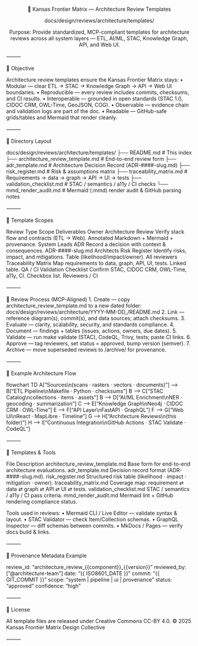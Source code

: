 <div align="center">


🧩 Kansas Frontier Matrix — Architecture Review Templates

docs/design/reviews/architecture/templates/

Purpose: Provide standardized, MCP-compliant templates for architecture reviews across all system layers — ETL, AI/ML, STAC, Knowledge Graph, API, and Web UI.

</div>



⸻

🎯 Objective

Architecture review templates ensure the Kansas Frontier Matrix stays:
	•	Modular — clear ETL → STAC → Knowledge Graph → API → Web UI boundaries.
	•	Reproducible — every review includes commits, checksums, and CI results.
	•	Interoperable — grounded in open standards (STAC 1.0, CIDOC CRM, OWL-Time, GeoJSON, COG).
	•	Observable — evidence chain and validation logs are part of the doc.
	•	Readable — GitHub-safe grids/tables and Mermaid that render cleanly.

⸻

🧭 Directory Layout

docs/design/reviews/architecture/templates/
├── README.md                         # This index
├── architecture_review_template.md   # End-to-end review form
├── adr_template.md                   # Architecture Decision Record (ADR-####-slug.md)
├── risk_register.md                  # Risk & assumptions matrix
├── traceability_matrix.md            # Requirements → data → graph → API → UI → tests
├── validation_checklist.md           # STAC / semantics / a11y / CI checks
└── mmd_render_audit.md              # Mermaid (.mmd) render audit & GitHub parsing notes

⸻

🧩 Template Scopes

Review Type	Scope	Deliverables	Owner
Architecture Review	Verify stack flow and contracts (ETL → Web).	Annotated Markdown + Mermaid + provenance.	System Leads
ADR	Record a decision with context & consequences.	ADR-####-slug.md	Architects
Risk Register	Identify risks, impact, and mitigations.	Table (likelihood/impact/owner).	All reviewers
Traceability Matrix	Map requirements to data, graph, API, UI, tests.	Linked table.	QA / CI
Validation Checklist	Confirm STAC, CIDOC CRM, OWL-Time, a11y, CI.	Checkbox list.	Reviewers / CI

⸻

🧠 Review Process (MCP-Aligned)
	1.	Create — copy architecture_review_template.md to a new dated folder:
docs/design/reviews/architecture/YYYY-MM-DD_<topic>/README.md
	2.	Link — reference diagram(s), commit(s), and data sources; attach checksums.
	3.	Evaluate — clarity, scalability, security, and standards compliance.
	4.	Document — findings + tables (issues, actions, owners, due dates).
	5.	Validate — run make validate (STAC), CodeQL, Trivy, tests; paste CI links.
	6.	Approve — tag reviewers, set status = approved, bump version (semver).
	7.	Archive — move superseded reviews to /archive/ for provenance.

⸻

🧩 Example Architecture Flow

flowchart TD
A[“Sources\n(scans · rasters · vectors · documents)”] –> B[“ETL Pipeline\nMakefile · Python · checksums”]
B –> C[“STAC Catalog\ncollections · items · assets”]
B –> D[“AI/ML Enrichment\nNER · geocoding · summarization”]
C –> E[“Knowledge Graph\nNeo4j · CIDOC CRM · OWL-Time”]
E –> F[“API Layer\nFastAPI · GraphQL”]
F –> G[“Web UI\nReact · MapLibre · Timeline”]
G –> H[“Architecture Reviews\n(this folder)”]
H –> I[“Continuous Integration\nGitHub Actions · STAC Validate · CodeQL”]

<!-- END OF MERMAID -->


⸻

🧰 Templates & Tools

File	Description
architecture_review_template.md	Base form for end-to-end architecture evaluations.
adr_template.md	Decision record format (ADR-####-slug.md).
risk_register.md	Structured risk table (likelihood · impact · mitigation · owner).
traceability_matrix.md	Coverage map: requirement ⇄ data ⇄ graph ⇄ API ⇄ UI ⇄ tests.
validation_checklist.md	STAC / semantics / a11y / CI pass criteria.
mmd_render_audit.md	Mermaid lint + GitHub rendering compliance status.

Tools used in reviews:
	•	Mermaid CLI / Live Editor — validate syntax & layout.
	•	STAC Validator — check Item/Collection schemas.
	•	GraphQL Inspector — diff schemas between commits.
	•	MkDocs / Pages — verify docs build & links.

⸻

🧾 Provenance Metadata Example

review_id: “architecture_review_{{component}}_{{version}}”
reviewed_by: [”@architecture-team”]
date: “{{ ISO8601_DATE }}”
commit: “{{ GIT_COMMIT }}”
scope: “system | pipeline | ui | provenance”
status: “approved”
confidence: “high”

⸻

🪪 License

All template files are released under Creative Commons CC-BY 4.0.
© 2025 Kansas Frontier Matrix Design Collective

⸻